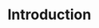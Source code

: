 
<!-- SPDX-License-Identifier: LicenseRef-DPS8M-Doc OR LicenseRef-CF-GAL -->
<!-- SPDX-FileCopyrightText: 2022 The DPS8M Development Team -->
<!-- scspell-id: 7d99ca21-2f3d-11ed-9f27-80ee73e9b8e7 -->

<!-- pagebreak -->

# Introduction

